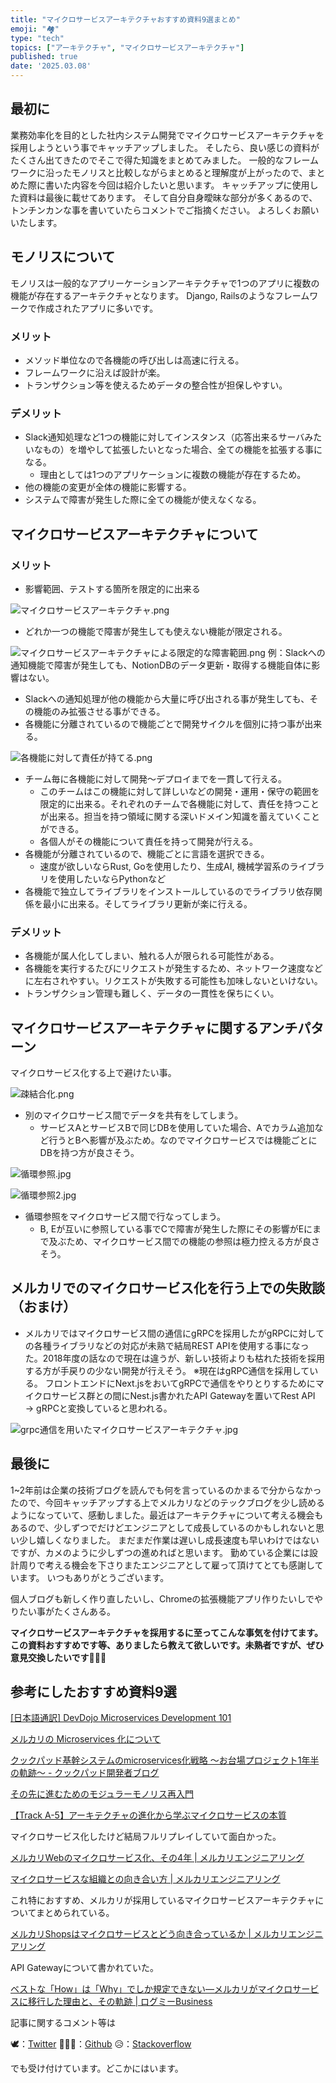 ```yaml
---
title: "マイクロサービスアーキテクチャおすすめ資料9選まとめ"
emoji: "🏘️"
type: "tech"
topics: ["アーキテクチャ", "マイクロサービスアーキテクチャ"]
published: true
date: '2025.03.08'
---
```


## 最初に
業務効率化を目的とした社内システム開発でマイクロサービスアーキテクチャを採用しようという事でキャッチアップしました。
そしたら、良い感じの資料がたくさん出てきたのでそこで得た知識をまとめてみました。
一般的なフレームワークに沿ったモノリスと比較しながらまとめると理解度が上がったので、まとめた際に書いた内容を今回は紹介したいと思います。
キャッチアップに使用した資料は最後に載せてあります。
そして自分自身曖昧な部分が多くあるので、トンチンカンな事を書いていたらコメントでご指摘ください。
よろしくお願いいたします。

## モノリスについて
モノリスは一般的なアプリーケーションアーキテクチャで1つのアプリに複数の機能が存在するアーキテクチャとなります。
Django, Railsのようなフレームワークで作成されたアプリに多いです。

### メリット

- メソッド単位なので各機能の呼び出しは高速に行える。
- フレームワークに沿えば設計が楽。
- トランザクション等を使えるためデータの整合性が担保しやすい。

### デメリット

- Slack通知処理など1つの機能に対してインスタンス（応答出来るサーバみたいなもの）を増やして拡張したいとなった場合、全ての機能を拡張する事になる。
  - 理由としては1つのアプリケーションに複数の機能が存在するため。
- 他の機能の変更が全体の機能に影響する。
- システムで障害が発生した際に全ての機能が使えなくなる。

## マイクロサービスアーキテクチャについて

### メリット

- 影響範囲、テストする箇所を限定的に出来る

![マイクロサービスアーキテクチャ.png](https://github.com/user-attachments/assets/9bab6b52-5993-45ea-baeb-009eebce1034)

- どれか一つの機能で障害が発生しても使えない機能が限定される。

![マイクロサービスアーキテクチャによる限定的な障害範囲.png](https://github.com/user-attachments/assets/e6dd8e1a-88ad-45d7-a08f-1b77f856626d)
例：Slackへの通知機能で障害が発生しても、NotionDBのデータ更新・取得する機能自体に影響はない。

- Slackへの通知処理が他の機能から大量に呼び出される事が発生しても、その機能のみ拡張させる事ができる。
- 各機能に分離されているので機能ごとで開発サイクルを個別に持つ事が出来る。

![各機能に対して責任が持てる.png](https://github.com/user-attachments/assets/78778f0f-f55f-4bf1-940d-9970b3e46726)

- チーム毎に各機能に対して開発〜デプロイまでを一貫して行える。
  - このチームはこの機能に対して詳しいなどの開発・運用・保守の範囲を限定的に出来る。それぞれのチームで各機能に対して、責任を持つことが出来る。担当を持つ領域に関する深いドメイン知識を蓄えていくことができる。
  - 各個人がその機能について責任を持って開発が行える。
- 各機能が分離されているので、機能ごとに言語を選択できる。
  - 速度が欲しいならRust, Goを使用したり、生成AI, 機械学習系のライブラリを使用したいならPythonなど
- 各機能で独立してライブラリをインストールしているのでライブラリ依存関係を最小に出来る。そしてライブラリ更新が楽に行える。

### デメリット

- 各機能が属人化してしまい、触れる人が限られる可能性がある。
- 各機能を実行するたびにリクエストが発生するため、ネットワーク速度などに左右されやすい。リクエストが失敗する可能性も加味しないといけない。
- トランザクション管理も難しく、データの一貫性を保ちにくい。

## マイクロサービスアーキテクチャに関するアンチパターン

マイクロサービス化する上で避けたい事。

![疎結合化.png](https://github.com/user-attachments/assets/8fec635a-0bf8-4309-afeb-c5e84a2bb6aa)

- 別のマイクロサービス間でデータを共有をしてしまう。
  - サービスAとサービスBで同じDBを使用していた場合、Aでカラム追加など行うとBへ影響が及ぶため。なのでマイクロサービスでは機能ごとにDBを持つ方が良さそう。

![循環参照.jpg](https://github.com/user-attachments/assets/ad2abd23-0cc0-4689-8c3d-3e5720719432)

![循環参照2.jpg](https://github.com/user-attachments/assets/14d1455a-ddc8-40a9-96fc-d90a3a31aa02)

- 循環参照をマイクロサービス間で行なってしまう。
  - B, Eが互いに参照している事でCで障害が発生した際にその影響がEにまで及ぶため、マイクロサービス間での機能の参照は極力控える方が良さそう。

## メルカリでのマイクロサービス化を行う上での失敗談（おまけ）

- メルカリではマイクロサービス間の通信にgRPCを採用したがgRPCに対しての各種ライブラリなどの対応が未熟で結局REST APIを使用する事になった。2018年度の話なので現在は違うが、新しい技術よりも枯れた技術を採用する方が手戻りの少ない開発が行えそう。
※現在はgRPC通信を採用している。
フロントエンドにNext.jsをおいてgRPCで通信をやりとりするためにマイクロサービス群との間にNest.js書かれたAPI Gatewayを置いてRest API → gRPCと変換していると思われる。

![grpc通信を用いたマイクロサービスアーキテクチャ.jpg](https://github.com/user-attachments/assets/9736c630-4b54-4aca-b7df-b5a8186f1dda)


## 最後に
1~2年前は企業の技術ブログを読んでも何を言っているのかまるで分からなかったので、今回キャッチアップする上でメルカリなどのテックブログを少し読めるようになっていて、感動しました。最近はアーキテクチャについて考える機会もあるので、少しずつでだけどエンジニアとして成長しているのかもしれないと思い少し嬉しくなりました。
まだまだ作業は遅いし成長速度も早いわけではないですが、カメのように少しずつの進めればと思います。
勤めている企業には設計周りで考える機会を下さりまたエンジニアとして雇って頂けてとても感謝しています。
いつもありがとうございます。

個人ブログも新しく作り直したいし、Chromeの拡張機能アプリ作りたいしでやりたい事がたくさんある。

**マイクロサービスアーキテクチャを採用するに至ってこんな事気を付けてます。この資料おすすめです等、ありましたら教えて欲しいです。未熟者ですが、ぜひ意見交換したいです🙇🏻‍♂️**

## 参考にしたおすすめ資料9選

[[日本語通訳] DevDojo Microservices Development 101](https://www.youtube.com/watch?v=h8U647gAmVA&list=LL&index=2)

[メルカリの Microservices 化について](https://speakerdeck.com/vkgtaro/merukarifalse-microservices-hua-nituite)

[クックパッド基幹システムのmicroservices化戦略 〜お台場プロジェクト1年半の軌跡〜 - クックパッド開発者ブログ](https://techlife.cookpad.com/entry/2018-odaiba-strategy)

[その先に進むためのモジュラーモノリス再入門](https://zenn.dev/loglass/articles/d2ea268a7522be)

[【Track A-5】アーキテクチャの進化から学ぶマイクロサービスの本質](https://www.youtube.com/watch?v=XTVb90PRhTk&list=WL&index=3)

マイクロサービス化したけど結局フルリプレイしていて面白かった。

[メルカリWebのマイクロサービス化、その4年 | メルカリエンジニアリング](https://engineering.mercari.com/blog/entry/20220830-15d4e8480e/)

[マイクロサービスな組織との向き合い方 | メルカリエンジニアリング](https://engineering.mercari.com/blog/entry/20221222-4b53c6408e/)

これ特におすすめ、メルカリが採用しているマイクロサービスアーキテクチャについてまとめられている。

[メルカリShopsはマイクロサービスとどう向き合っているか | メルカリエンジニアリング](https://engineering.mercari.com/blog/entry/20210806-3c12d85b97/)

API Gatewayについて書かれていた。

[ベストな「How」は「Why」でしか規定できない––メルカリがマイクロサービスに移行した理由と、その軌跡 | ログミーBusiness](https://logmi.jp/main/technology/322218)

記事に関するコメント等は

🕊：[Twitter](https://twitter.com/Unemployed_jp)
👨🏻‍💻：[Github](https://github.com/wimpykid719)
😥：[Stackoverflow](https://ja.stackoverflow.com/users/22565/wataru)

でも受け付けています。どこかにはいます。
